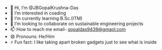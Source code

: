 - 👋 Hi, I’m @JBGopalKrushna-Das
- 👀 I’m interested in coading 
- 🌱 I’m currently learning B.Sc.(ITM)
- 💞️ I’m looking to collaborate on sustainable engineering projects
- 📫 How to reach me email- gopaldas9439@gmaol.com
- 😄 Pronouns: He/Him
- ⚡ Fun fact: I like taking apart broken gadgets just to see what is inside

<!---
JBGopalKrushna-Das/JBGopalKrushna-Das is a ✨ special ✨ repository because its `README.md` (this file) appears on your GitHub profile.
You can click the Preview link to take a look at your changes.
--->
